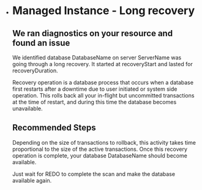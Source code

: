 - <properties
  	pageTitle="Managed Instance - Long recovery"
  	description="Managed Instance - Long recovery"
  	infoBubbleText="Database recovery is taking a long time."
  	service="microsoft.sql"
  	resource="managedInstances"
  	ms.author="v-anbozo"
  	authors="v-anbozo"
  	displayOrder=""
  	diagnosticScenario="SqlMIConnectivity_Long recovery"
  	selfHelpType="diagnostics"
  	supportTopicIds="32637216,32637254"
  	resourceTags=""
  	productPesIds="16259"
  	cloudEnvironments="public,blackForest,fairfax,mooncake"
  	articleId="sqlmanagedinstance-connectivity-long-recovery"
  />

  # Managed Instance - Long recovery

  ## We ran diagnostics on your resource and found an issue

  <!--issueDescription-->
  We identified database <!--$DatabaseName-->DatabaseName<!--/$DatabaseName--> on server <!--$ServerName-->ServerName<!--/$ServerName--> was going through a long recovery.
  It started at <!--$recoveryStart-->recoveryStart<!--/$recoveryStart--> and lasted for <!--$recoveryDuration-->recoveryDuration<!--/$recoveryDuration-->.

  Recovery operation is a database process that occurs when a database first restarts after a downtime due to user initiated or system side operation. This rolls back all your in-flight but uncommitted transactions at the time of restart, and during this time the database becomes unavailable.
  <!--/issueDescription-->

  ## **Recommended Steps**

  Depending on the size of transactions to rollback, this activity takes time proportional to the size of the active transactions. Once this recovery operation is complete, your database <!--$DatabaseName-->DatabaseName<!--/$DatabaseName--> should become available.

  Just wait for REDO to complete the scan and make the database available again.